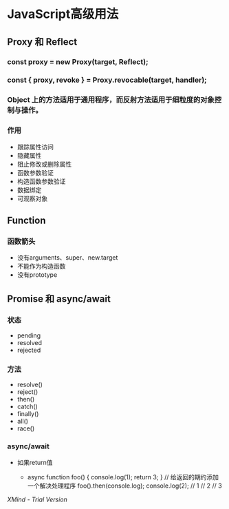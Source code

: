 # JavaScript高级用法

## Proxy 和 Reflect

### const proxy = new Proxy(target, Reflect); 

### const { proxy, revoke } = Proxy.revocable(target, handler); 

### Object 上的方法适用于通用程序，而反射方法适用于细粒度的对象控制与操作。

### 作用

- 跟踪属性访问
- 隐藏属性
- 阻止修改或删除属性
- 函数参数验证
- 构造函数参数验证
- 数据绑定
- 可观察对象

## Function

### 函数箭头

- 没有arguments、super、new.target
- 不能作为构造函数
- 没有prototype

## Promise 和 async/await

### 状态

- pending
- resolved
- rejected

### 方法

- resolve()
- reject()
- then()
- catch()
- finally()
- all()
- race()

### async/await

- 如果return值

	- async function foo() {
    console.log(1);
    return 3;
}
// 给返回的期约添加一个解决处理程序
foo().then(console.log);
console.log(2);
   // 1
   // 2
   // 3

*XMind - Trial Version*